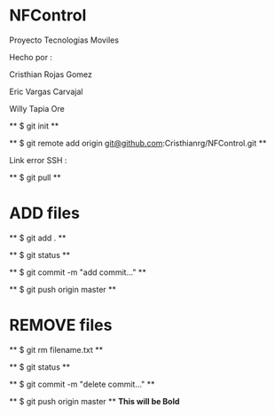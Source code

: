 # NFControl
Proyecto Tecnologias Moviles

Hecho por :

Cristhian Rojas Gomez

Eric Vargas Carvajal

Willy Tapia Ore


** $ git init **

** $ git remote add origin git@github.com:Cristhianrg/NFControl.git **

Link error SSH :

** $ git pull **

# ADD files

** $ git add . **

** $ git status **

** $ git commit -m "add commit..." **

** $ git push origin master **

# REMOVE files

** $ git rm filename.txt **

** $ git status **

** $ git commit -m "delete commit..." **

** $ git push origin master **
 **This will be Bold**



